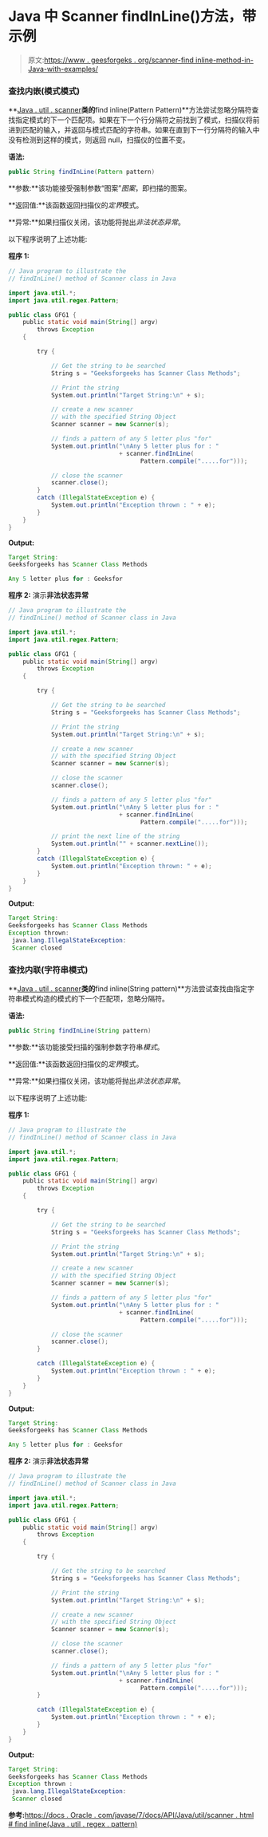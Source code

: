 # Java 中 Scanner findInLine()方法，带示例

> 原文:[https://www . geesforgeks . org/scanner-find inline-method-in-Java-with-examples/](https://www.geeksforgeeks.org/scanner-findinline-method-in-java-with-examples/)

### 查找内嵌(模式模式)

**[Java . util . scanner](https://www.geeksforgeeks.org/scanner-class-in-java/)**类的**find inline(Pattern Pattern)**方法尝试忽略分隔符查找指定模式的下一个匹配项。如果在下一个行分隔符之前找到了模式，扫描仪将前进到匹配的输入，并返回与模式匹配的字符串。如果在直到下一行分隔符的输入中没有检测到这样的模式，则返回 null，扫描仪的位置不变。

**语法:**

```java
public String findInLine(Pattern pattern)
```

**参数:**该功能接受强制参数“图案”*图案*，即扫描的图案。

**返回值:**该函数返回扫描仪的*定界*模式。

**异常:**如果扫描仪关闭，该功能将抛出*非法状态异常*。

以下程序说明了上述功能:

**程序 1:**

```java
// Java program to illustrate the
// findInLine() method of Scanner class in Java

import java.util.*;
import java.util.regex.Pattern;

public class GFG1 {
    public static void main(String[] argv)
        throws Exception
    {

        try {

            // Get the string to be searched
            String s = "Geeksforgeeks has Scanner Class Methods";

            // Print the string
            System.out.println("Target String:\n" + s);

            // create a new scanner
            // with the specified String Object
            Scanner scanner = new Scanner(s);

            // finds a pattern of any 5 letter plus "for"
            System.out.println("\nAny 5 letter plus for : "
                               + scanner.findInLine(
                                     Pattern.compile(".....for")));

            // close the scanner
            scanner.close();
        }
        catch (IllegalStateException e) {
            System.out.println("Exception thrown : " + e);
        }
    }
}
```

**Output:**

```java
Target String:
Geeksforgeeks has Scanner Class Methods

Any 5 letter plus for : Geeksfor

```

**程序 2:** 演示**非法状态异常**

```java
// Java program to illustrate the
// findInLine() method of Scanner class in Java

import java.util.*;
import java.util.regex.Pattern;

public class GFG1 {
    public static void main(String[] argv)
        throws Exception
    {

        try {

            // Get the string to be searched
            String s = "Geeksforgeeks has Scanner Class Methods";

            // Print the string
            System.out.println("Target String:\n" + s);

            // create a new scanner
            // with the specified String Object
            Scanner scanner = new Scanner(s);

            // close the scanner
            scanner.close();

            // finds a pattern of any 5 letter plus "for"
            System.out.println("\nAny 5 letter plus for : "
                               + scanner.findInLine(
                                     Pattern.compile(".....for")));

            // print the next line of the string
            System.out.println("" + scanner.nextLine());
        }
        catch (IllegalStateException e) {
            System.out.println("Exception thrown: " + e);
        }
    }
}
```

**Output:**

```java
Target String:
Geeksforgeeks has Scanner Class Methods
Exception thrown:
 java.lang.IllegalStateException:
 Scanner closed

```

### 查找内联(字符串模式)

**[Java . util . scanner](https://www.geeksforgeeks.org/scanner-class-in-java/)**类的**find inline(String pattern)**方法尝试查找由指定字符串模式构造的模式的下一个匹配项，忽略分隔符。

**语法:**

```java
public String findInLine(String pattern)
```

**参数:**该功能接受扫描的强制参数字符串*模式*。

**返回值:**该函数返回扫描仪的*定界*模式。

**异常:**如果扫描仪关闭，该功能将抛出*非法状态异常*。

以下程序说明了上述功能:

**程序 1:**

```java
// Java program to illustrate the
// findInLine() method of Scanner class in Java

import java.util.*;
import java.util.regex.Pattern;

public class GFG1 {
    public static void main(String[] argv)
        throws Exception
    {

        try {

            // Get the string to be searched
            String s = "Geeksforgeeks has Scanner Class Methods";

            // Print the string
            System.out.println("Target String:\n" + s);

            // create a new scanner
            // with the specified String Object
            Scanner scanner = new Scanner(s);

            // finds a pattern of any 5 letter plus "for"
            System.out.println("\nAny 5 letter plus for : "
                               + scanner.findInLine(
                                     Pattern.compile(".....for")));

            // close the scanner
            scanner.close();
        }

        catch (IllegalStateException e) {
            System.out.println("Exception thrown : " + e);
        }
    }
}
```

**Output:**

```java
Target String:
Geeksforgeeks has Scanner Class Methods

Any 5 letter plus for : Geeksfor

```

**程序 2:** 演示**非法状态异常**

```java
// Java program to illustrate the
// findInLine() method of Scanner class in Java

import java.util.*;
import java.util.regex.Pattern;

public class GFG1 {
    public static void main(String[] argv)
        throws Exception
    {

        try {

            // Get the string to be searched
            String s = "Geeksforgeeks has Scanner Class Methods";

            // Print the string
            System.out.println("Target String:\n" + s);

            // create a new scanner
            // with the specified String Object
            Scanner scanner = new Scanner(s);

            // close the scanner
            scanner.close();

            // finds a pattern of any 5 letter plus "for"
            System.out.println("\nAny 5 letter plus for : "
                               + scanner.findInLine(
                                     Pattern.compile(".....for")));
        }

        catch (IllegalStateException e) {
            System.out.println("Exception thrown : " + e);
        }
    }
}
```

**Output:**

```java
Target String:
Geeksforgeeks has Scanner Class Methods
Exception thrown :
 java.lang.IllegalStateException:
 Scanner closed

```

**参考:**[https://docs . Oracle . com/javase/7/docs/API/Java/util/scanner . html # find inline(Java . util . regex . pattern)](https://docs.oracle.com/javase/7/docs/api/java/util/Scanner.html#findInLine(java.util.regex.Pattern))